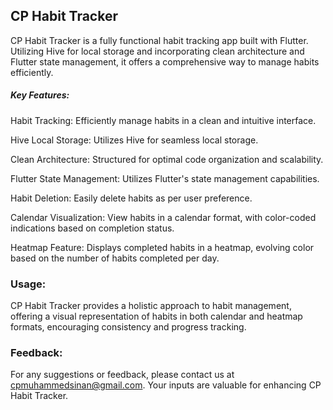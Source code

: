 ## CP Habit Tracker

CP Habit Tracker is a fully functional habit tracking app built with Flutter. Utilizing Hive for local storage and incorporating clean architecture and Flutter state management, it offers a comprehensive way to manage habits efficiently.

##### Key Features:

Habit Tracking: Efficiently manage habits in a clean and intuitive interface.

Hive Local Storage: Utilizes Hive for seamless local storage.

Clean Architecture: Structured for optimal code organization and scalability.

Flutter State Management: Utilizes Flutter's state management capabilities.

Habit Deletion: Easily delete habits as per user preference.

Calendar Visualization: View habits in a calendar format, with color-coded indications based on completion status.

Heatmap Feature: Displays completed habits in a heatmap, evolving color based on the number of habits completed per day.

### Usage:

CP Habit Tracker provides a holistic approach to habit management, offering a visual representation of habits in both calendar and heatmap formats, encouraging consistency and progress tracking.

### Feedback:

For any suggestions or feedback, please contact us at cpmuhammedsinan@gmail.com. Your inputs are valuable for enhancing CP Habit Tracker.

